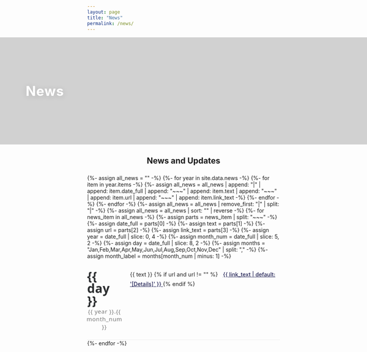 ```yaml
---
layout: page
title: "News"
permalink: /news/
---
```


<style>
.news-flex-list {
  width: 100%;
  max-width: 1000px;
  margin: 0 auto 32px auto;
  padding: 0;
}
.news-flex-item {
  display: flex;
  border-bottom: 1.2px solid #ececec;
  padding: 28px 0 24px 0;
  align-items: flex-start;
}
.news-date-col {
  width: 90px;
  min-width: 75px;
  display: flex;
  flex-direction: column;
  align-items: center;
  justify-content: flex-start;
  font-family: 'Segoe UI', Arial, sans-serif;
  flex-shrink: 0;
}
.news-day {
  font-size: 2.3em;
  font-weight: 800;
  color: #2c2e30;
  letter-spacing: 0.01em;
  line-height: 1;
  margin-bottom: 2px;
}
.news-month-year {
  font-size: 1.09em;
  color: #7a7a7a;
  font-weight: 500;
  letter-spacing: 0.04em;
  text-align: center;
}
.news-content-col {
  flex: 1;
  padding-left: 22px;
  font-size: 1.04em;
  line-height: 1.72;
  color: #232323;
}
.news-details-link {
  color: #225;
  margin-left: 9px;
  font-weight: 500;
  font-size: 0.98em;
}
@media (max-width: 650px) {
  .news-flex-list {
    padding-left: 16px;
    padding-right: 16px;
  }
  .news-flex-item { flex-direction: column; padding: 20px 0 14px 0;}
  .news-date-col { flex-direction: row; width: 100%; margin-bottom: 8px;}
  .news-day { font-size: 1.5em; margin-bottom:0; margin-right: 16px;}
  .news-month-year { font-size: 1em; }
  .news-content-col { padding-left:0; }
}
  .news-header-image {
  position: relative;
  width: 100vw;
  left: 50%;
  right: 50%;
  margin-left: -50vw;
  margin-right: -50vw;
  height: 280px; /* 필요시 320px로 변경 가능 */
  background: url('/assets/images/Academic_Sunset.jpg') center center / cover no-repeat;
  display: flex;
  align-items: center;
}
.news-header-overlay {
  position: absolute;
  inset: 0;
  background: rgba(30,30,30,0.20); /* overlay_filter: 0.2 */
  z-index: 1;
}
.news-header-text {
  position: relative;
  z-index: 2;
  color: #fff;
  font-size: 2.5em;
  font-weight: 700;
  margin-left: 7vw;
  margin-right: auto;
  text-shadow: 0 2px 16px rgba(0,0,0,0.14);
  letter-spacing: 1px;
  display: flex;
  align-items: center;
  justify-content: flex-start;  /* ← 왼쪽 정렬 */
  width: 100%;
  height: 100%;
  text-align: left;
}
@media (max-width: 800px) {
  .news-header-image { height: 160px; }
  .news-header-text { font-size: 1.5em; margin-left: 14px;}
}
</style>

<!-- News Header Section -->
<div class="news-header-image">
  <div class="news-header-overlay"></div>
  <div class="news-header-text">
    <span>News</span>
  </div>
</div>


<h2 style="font-size:1.5em; font-weight:700; margin-bottom:24px; text-align:center;">
  News and Updates
</h2>
<div class="news-flex-list">
  {%- assign all_news = "" -%}
  {%- for year in site.data.news -%}
    {%- for item in year.items -%}
      {%- assign all_news = all_news | append: "|" | append: item.date_full | append: "~~~" | append: item.text | append: "~~~" | append: item.url | append: "~~~" | append: item.link_text -%}
    {%- endfor -%}
  {%- endfor -%}
  {%- assign all_news = all_news | remove_first: "|" | split: "|" -%}
  {%- assign all_news = all_news | sort: "" | reverse -%}
  {%- for news_item in all_news -%}
    {%- assign parts = news_item | split: "~~~" -%}
    {%- assign date_full = parts[0] -%}
    {%- assign text = parts[1] -%}
    {%- assign url = parts[2] -%}
    {%- assign link_text = parts[3] -%}
    {%- assign year = date_full | slice: 0, 4 -%}
    {%- assign month_num = date_full | slice: 5, 2 -%}
    {%- assign day = date_full | slice: 8, 2 -%}
    {%- assign months = "Jan,Feb,Mar,Apr,May,Jun,Jul,Aug,Sep,Oct,Nov,Dec" | split: "," -%}
    {%- assign month_label = months[month_num | minus: 1] -%}
    <div class="news-flex-item">
      <div class="news-date-col">
        <div class="news-day">{{ day }}</div>
        <div class="news-month-year">{{ year }}.{{ month_num }}</div>
      </div>
      <div class="news-content-col">
        {{ text }}
        {% if url and url != "" %}
          <a class="news-details-link" href="{{ url }}" target="_blank">
            {{ link_text | default: '[Details]' }}
          </a>
        {% endif %}
      </div>
    </div>
  {%- endfor -%}
</div>
